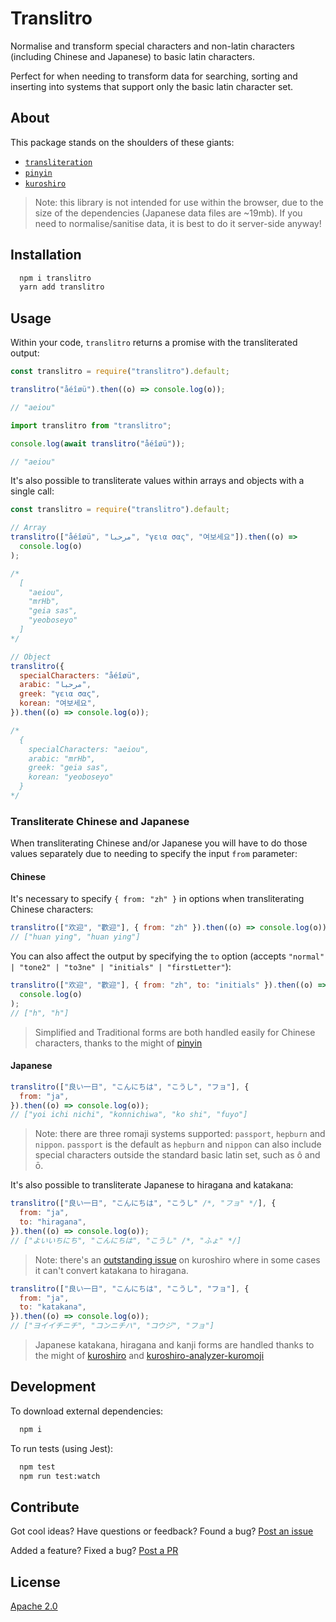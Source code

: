 # Translitro

Normalise and transform special characters and non-latin characters (including Chinese and Japanese) to basic latin characters.

Perfect for when needing to transform data for searching, sorting and inserting into systems that support only the basic latin character set.

## About

This package stands on the shoulders of these giants:

- [`transliteration`](https://github.com/dzcpy/transliteration)
- [`pinyin`](https://github.com/hotoo/pinyin)
- [`kuroshiro`](https://github.com/hexenq/kuroshiro)

> Note: this library is not intended for use within the browser, due to the size of the dependencies (Japanese data files are ~19mb). If you need to normalise/sanitise data, it is best to do it server-side anyway!

## Installation

```sh
  npm i translitro
  yarn add translitro
```

## Usage

Within your code, `translitro` returns a promise with the transliterated output:

```js
const translitro = require("translitro").default;

translitro("åéîøü").then((o) => console.log(o));

// "aeiou"
```

```typescript
import translitro from "translitro";

console.log(await translitro("åéîøü"));

// "aeiou"
```

It's also possible to transliterate values within arrays and objects with a single call:

```js
const translitro = require("translitro").default;

// Array
translitro(["åéîøü", "مرحبا", "γεια σας", "여보세요"]).then((o) =>
  console.log(o)
);

/*
  [
    "aeiou",
    "mrHb",
    "geia sas",
    "yeoboseyo"
  ]
*/

// Object
translitro({
  specialCharacters: "åéîøü",
  arabic: "مرحبا",
  greek: "γεια σας",
  korean: "여보세요",
}).then((o) => console.log(o));

/*
  {
    specialCharacters: "aeiou",
    arabic: "mrHb",
    greek: "geia sas",
    korean: "yeoboseyo"
  }
*/
```

### Transliterate Chinese and Japanese

When transliterating Chinese and/or Japanese you will have to do those values separately due to needing to specify the input `from` parameter:

#### Chinese

It's necessary to specify `{ from: "zh" }` in options when transliterating Chinese characters:

```js
translitro(["欢迎", "歡迎"], { from: "zh" }).then((o) => console.log(o));
// ["huan ying", "huan ying"]
```

You can also affect the output by specifying the `to` option (accepts `"normal" | "tone2" | "to3ne" | "initials" | "firstLetter"`):

```js
translitro(["欢迎", "歡迎"], { from: "zh", to: "initials" }).then((o) =>
  console.log(o)
);
// ["h", "h"]
```

> Simplified and Traditional forms are both handled easily for Chinese characters, thanks to the might of [pinyin](https://github.com/hotoo/pinyin)

#### Japanese

```js
translitro(["良い一日", "こんにちは", "こうし", "フョ"], {
  from: "ja",
}).then((o) => console.log(o));
// ["yoi ichi nichi", "konnichiwa", "ko shi", "fuyo"]
```

> Note: there are three romaji systems supported: `passport`, `hepburn` and `nippon`.
> `passport` is the default as `hepburn` and `nippon` can also include special characters outside the standard basic latin set, such as ô and ō.

It's also possible to transliterate Japanese to hiragana and katakana:

```js
translitro(["良い一日", "こんにちは", "こうし" /*, "フョ" */], {
  from: "ja",
  to: "hiragana",
}).then((o) => console.log(o));
// ["よいいちにち", "こんにちは", "こうし" /*, "ふょ" */]
```

> Note: there's an [outstanding issue](https://github.com/hexenq/kuroshiro/issues/64) on kuroshiro where in some cases it can't convert katakana to hiragana.

```js
translitro(["良い一日", "こんにちは", "こうし", "フョ"], {
  from: "ja",
  to: "katakana",
}).then((o) => console.log(o));
// ["ヨイイチニチ", "コンニチハ", "コウジ", "フョ"]
```

> Japanese katakana, hiragana and kanji forms are handled thanks to the might of [kuroshiro](https://github.com/hexenq/kuroshiro) and [kuroshiro-analyzer-kuromoji](https://github.com/hexenq/kuroshiro-analyzer-kuromoji)

## Development

To download external dependencies:

```bash
  npm i
```

To run tests (using Jest):

```bash
  npm test
  npm run test:watch
```

## Contribute

Got cool ideas? Have questions or feedback? Found a bug? [Post an issue](https://github.com/lvl99/translitro/issues)

Added a feature? Fixed a bug? [Post a PR](https://github.com/lvl99/translitro/compare)

## License

[Apache 2.0](LICENSE.md)
